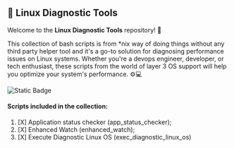 ## 🐧 Linux Diagnostic Tools

Welcome to the **Linux Diagnostic Tools** repository! 🎉

This collection of bash scripts is from *nix way of doing things without any third party helper tool and it's a go-to solution for diagnosing performance issues on Linux systems. Whether you're a devops engineer, developer, or tech enthusiast, these scripts from the world of layer 3 OS support will help you optimize your system's performance. ⚙️💻

![Static Badge](https://img.shields.io/badge/linux%20diagnostic%20tools%20-%20checking%20for%20performance%20issues%20-%20green?style=flat-square&logo=linux&logoColor=white&labelColor=orange)

#### Scripts included in the collection:

1. [X]  Application status checker (app_status_checker);
2. [X]  Enhanced Watch (enhanced_watch);
3. [X]  Execute Diagnostic Linux OS (exec_diagnostic_linux_os)
